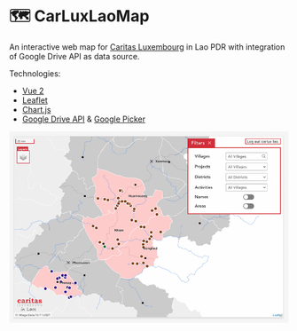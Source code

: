 # 🗺 CarLuxLaoMap

An interactive web map for [Caritas Luxembourg](https://www.caritas.lu/) in Lao PDR with integration of Google Drive API as data source.

Technologies:
- [Vue 2](https://vuejs.org/)
- [Leaflet](https://leafletjs.com/)
- [Chart.js](https://www.chartjs.org/)
- [Google Drive API](https://developers.google.com/drive) & [Google Picker](https://developers.google.com/picker)

![CarLuxLaoMap](./carluxlaomap.jpg)
